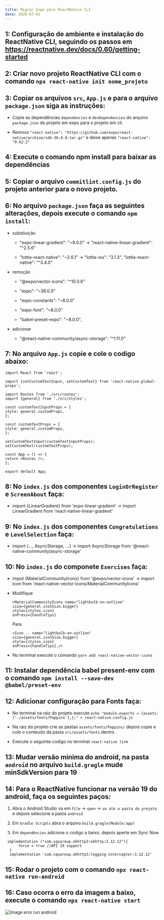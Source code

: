 ```yaml
---
title: Migrar Expo para ReactNative CLI
date: 2020-07-03
---
```


## 1: Configuração de ambiente e instalação do ReactNative CLI, seguindo os passos em https://reactnative.dev/docs/0.60/getting-started

## 2: Criar novo projeto ReactNative CLI com o comando `npx react-native init nome_projeto`

## 3: Copiar os arquivos `src`, `App.js` e para o arquivo `package.json` siga as instruções:

- Copie as dependências `dependencies` e `devDependencies` do arquivo `package.json` do projeto em expo para o projeto em cli.

* Remova `"react-native": "https://github.com/expo/react-native/archive/sdk-36.0.0.tar.gz"` e deixe apenas `"react-native": "0.62.2"`

## 4: Execute o comando npm install para baixar as dependências

## 5: Copiar o arquivo `commitlint.config.js` do projeto anterior para o novo projeto.

## 6: No arquivo `package.json` faça as seguintes alterações, depois execute o comando `npm install`:

- substiuição

  - "expo-linear-gradient": "~8.0.0" -> "react-native-linear-gradient": "^2.5.6"

  - "lottie-react-native": "~2.6.1" -> "lottie-ios": "3.1.3",
    "lottie-react-native": "^3.4.0"

- remoção

  - "@expo/vector-icons": "^10.0.6"

  - "expo": "~36.0.0"

  - "expo-constants": "~8.0.0"

  - "expo-font": "~8.0.0"

  - "babel-preset-expo": "~8.0.0",

* adicionar

  - "@react-native-community/async-storage": "^1.11.0"

## 7: No arquivo `App.js` copie e cole o codigo abaixo:

    import React from 'react';

    import {setCustomTextInput, setCustomText} from 'react-native-global-props';

    import Routes from './src/routes';
    import {general} from './src/styles';

    const customTextInputProps = {
    style: general.customProps,
    };

    const customTextProps = {
    style: general.customProps,
    };

    setCustomTextInput(customTextInputProps);
    setCustomText(customTextProps);

    const App = () => {
    return <Routes />;
    };

    export default App;

## 8: No `index.js` dos componentes `LoginOrRegister` e `ScreenAbout` faça:

- import {LinearGradient} from 'expo-linear-gradient' -> import LinearGradient from 'react-native-linear-gradient'

## 9: No `index.js` dos componentes `Congratulations` e `LevelSelection` faça:

- import {..., AsyncStorage, ...} -> import AsyncStorage from '@react-native-community/async-storage'

## 10: No `index.js` do componete `Exercises` faça:

- impot {MaterialCommunityIcons} from '@expo/vector-icons' -> import Icon from 'react-native-vector-icons/MaterialCommunityIcons'

* Modifique

  ```
  <MaterialCommunityIcons name="lightbulb-on-outline"
  size={general.iconSize.bigger}
  style={styles.icon}
  onPress={handleTips}
  ```

  Para

  ```
  <Icon .. name="lightbulb-on-outline"
  size={general.iconSize.bigger}
  style={styles.icon}
  onPress={handleTips}./>
  ```

- No terminal execute o comando `yarn add react-native-vector-icons`

## 11: Instalar dependência babel present-env com o comando `npm install --save-dev @babel/preset-env`

## 12: Adicionar configuração para Fonts faça:

- No terminal na raiz do projeto execute `echo "module.exports = {assets: ['./assets/fonts/Poppins'],};" > react-native.config.js`

- Na raiz do projeto crie as pastas `assets/fonts/Poppins/` depois copie e cole o conteudo da pasta `src/assets/fonts` dentro.

* Execute o seguinte codigo no terminal `react-native link`

## 13: Mudar versão minima do android, na pasta `android` no arquivo `build.gragle` mude minSdkVersion para 19

## 14: Para o ReactNative funcionar na versão 19 do android, faça os seguintes paços:

1. Abra o Android Studio va em `File` -> `open` -> `va até a pasta do prejeto` e depois selecione a pasta `android`

1. Em `Gradle Scripts` abra o arquivo `build.gragle(Module:app)`

1. Em `dependêncies` adicione o codigo a baixo, depois aperte em Sync Now

```
 implementation ("com.squareup.okhttp3:okhttp:3.12.12"){
      force = true //API 19 support
  }
  implementation 'com.squareup.okhttp3:logging-interceptor:3.12.12'
```

## 15: Rodar o projeto com o comando `npx react-native run-android`

## 16: Caso ocorra o erro da imagem a baixo, execute o comando `npx react-native start`

![Image erro run android](https://user-images.githubusercontent.com/5674956/59913382-ab528400-9435-11e9-9215-77fcbd5b9b98.jpeg)
